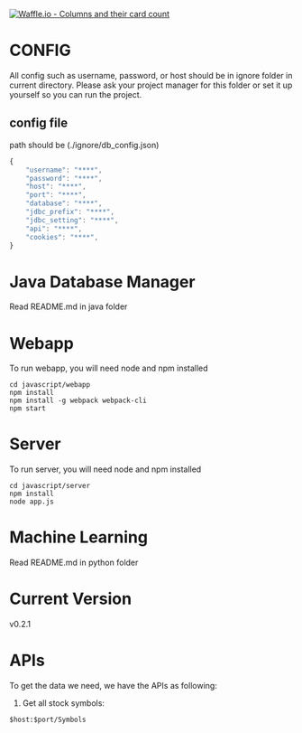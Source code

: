 [![Waffle.io - Columns and their card count](https://badge.waffle.io/aaronlam88/cmpe295.svg?columns=all)](https://waffle.io/aaronlam88/cmpe295)

# CONFIG
All config such as username, password, or host should be in ignore folder in current directory.
Please ask your project manager for this folder or set it up yourself so you can run the project.
## config file
path should be (./ignore/db_config.json)
```javascript
{
	"username": "****",
	"password": "****",
	"host": "****",
	"port": "****",
	"database": "****",
	"jdbc_prefix": "****",
	"jdbc_setting": "****",
	"api": "****",
	"cookies": "****",
}
```
# Java Database Manager
Read README.md in java folder

# Webapp
To run webapp, you will need node and npm installed
```
cd javascript/webapp
npm install
npm install -g webpack webpack-cli
npm start
```
# Server
To run server, you will need node and npm installed
```
cd javascript/server
npm install
node app.js
```

# Machine Learning
Read README.md in python folder

# Current Version
v0.2.1

# APIs
To get the data we need, we have the APIs as following:

1. Get all stock symbols:
```
$host:$port/Symbols
```
